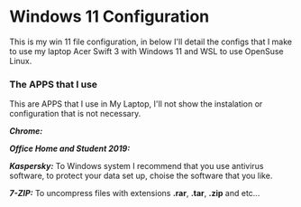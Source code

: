 # Windows 11 Configuration

This is my win 11 file configuration, in below I'll detail the configs that I make to use my laptop Acer Swift 3 with Windows 11 and WSL to use OpenSuse Linux.


### The APPS that I use

This are APPS that I use in My Laptop, I'll not show the instalation or configuration that is not necessary.

***Chrome:***

***Office Home and Student 2019:***

***Kaspersky:*** To Windows system I recommend that you use antivirus software, to protect your data set up, choise the software that you like.

***7-ZIP:*** To uncompress files with extensions **.rar**, **.tar**, **.zip** and etc...
